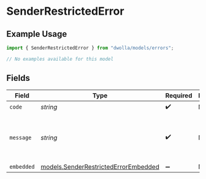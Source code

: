 # SenderRestrictedError

## Example Usage

```typescript
import { SenderRestrictedError } from "dwolla/models/errors";

// No examples available for this model
```

## Fields

| Field                                                                                 | Type                                                                                  | Required                                                                              | Description                                                                           | Example                                                                               |
| ------------------------------------------------------------------------------------- | ------------------------------------------------------------------------------------- | ------------------------------------------------------------------------------------- | ------------------------------------------------------------------------------------- | ------------------------------------------------------------------------------------- |
| `code`                                                                                | *string*                                                                              | :heavy_check_mark:                                                                    | N/A                                                                                   | ValidationError                                                                       |
| `message`                                                                             | *string*                                                                              | :heavy_check_mark:                                                                    | N/A                                                                                   | Validation error(s) present. See embedded errors list for more details.               |
| `embedded`                                                                            | [models.SenderRestrictedErrorEmbedded](../../models/senderrestrictederrorembedded.md) | :heavy_minus_sign:                                                                    | N/A                                                                                   |                                                                                       |